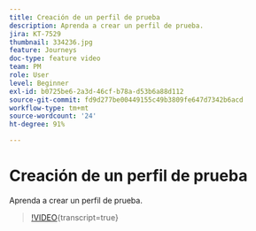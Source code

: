 ```yaml
---
title: Creación de un perfil de prueba
description: Aprenda a crear un perfil de prueba.
jira: KT-7529
thumbnail: 334236.jpg
feature: Journeys
doc-type: feature video
team: PM
role: User
level: Beginner
exl-id: b0725be6-2a3d-46cf-b78a-d53b6a88d112
source-git-commit: fd9d277be00449155c49b3809fe647d7342b6acd
workflow-type: tm+mt
source-wordcount: '24'
ht-degree: 91%

---
```


# Creación de un perfil de prueba

Aprenda a crear un perfil de prueba.

>[!VIDEO](https://video.tv.adobe.com/v/334236?quality=12&learn=on){transcript=true}
